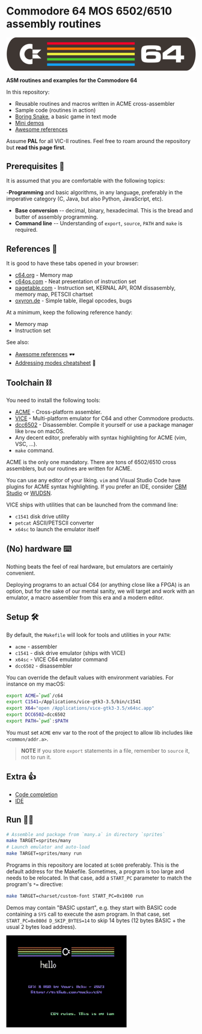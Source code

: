 # Commodore 64 MOS 6502/6510 assembly routines

![C64 badge](/doc/logo.png)

**ASM routines and examples for the Commodore 64**

In this repository:

- Reusable routines and macros written in ACME cross-assembler
- Sample code (routines in action)
- [Boring Snake](/snake), a basic game in text mode
- [Mini demos](/demo)
- [Awesome references](/doc/references.md)

Assume **PAL** for all VIC-II routines. Feel free to roam around the repository but **read this page first**.

## Prerequisites 💪

It is assumed that you are comfortable with the following topics:

-**Programming** and basic algorithms, in any language, preferably in the imperative category (C, Java, but also Python, JavaScript, etc).
- **Base conversion** -- decimal, binary, hexadecimal. This is the bread and butter of assembly programming.
- **Command line** -- Understanding of `export`, `source`, `PATH` and `make` is required.

## References 📖

It is good to have these tabs opened in your browser:

- [c64.org](https://sta.c64.org/cbm64mem.html) - Memory map
- [c64os.com](http://www.c64os.com/post/6502instructions) - Neat presentation of instruction set
- [pagetable.com](https://www.pagetable.com/c64ref/6502/) - Instruction set, KERNAL API, ROM dissasembly, memory map, PETSCII chartset
- [oxyron.de](http://www.oxyron.de/html/opcodes02.html) - Simple table, illegal opcodes, bugs

At a minimum, keep the following reference handy:

- Memory map
- Instruction set

See also:

- [Awesome references](doc/references.md) 🕶️
- [Addressing modes cheatsheet](doc/addressing_modes.txt) 📩

## Toolchain ⛓️

You need to install the following tools:

- [ACME](https://github.com/meonwax/acme) - Cross-platform assembler.
- [VICE](https://vice-emu.sourceforge.io/) - Multi-platform emulator for C64 and other Commodore products.
- [dcc6502](https://github.com/tcarmelveilleux/dcc6502/blob/master/dcc6502.c) - Disassembler. Compile it yourself or use a package manager like `brew` on macOS.
- Any decent editor, preferably with syntax highlighting for ACME (vim, VSC, ...).
- `make` command.

ACME is the only one mandatory. There are tons of 6502/6510 cross assemblers, but our routines are written for ACME.

You can use any editor of your liking. `vim` and Visual Studio Code have plugins for ACME syntax highlighting. If you prefer an IDE, consider [CBM Studio](http://www.ajordison.co.uk/) or [WUDSN](https://www.wudsn.com/index.php/ide>).

VICE ships with utilities that can be launched from the command line:

- `c1541` disk drive utility
- `petcat` ASCII/PETSCII converter
- `x64sc` to launch the emulator itself

## (No) hardware ⌨️

Nothing beats the feel of real hardware, but emulators are certainly convenient.

Deploying programs to an actual C64 (or anything close like a FPGA) is an option, but for the sake of our mental sanity, we will target and work with an emulator, a macro assembler from this era and a modern editor.

## Setup 🛠️

By default, the `Makefile` will look for tools and utilities in your `PATH`:

- `acme` - assembler
- `c1541` - disk drive emulator (ships with VICE)
- `x64sc` - VICE C64 emulator command
- `dcc6502` - disassembler

You can override the default values with environment variables. For instance on my macOS:

```bash
export ACME=`pwd`/c64
export C1541=/Applications/vice-gtk3-3.5/bin/c1541
export X64="open /Applications/vice-gtk3-3.5/x64sc.app"
export DCC6502=dcc6502
export PATH=`pwd`:$PATH
```

You must set `ACME` env var to the root of the project to allow lib includes like `<common/addr.a>`.

> **NOTE**
> If you store `export` statements in a file, remember to `source` it, not to run it.

## Extra 👍

- [Code completion](doc/completion.md)
- [IDE](doc/ide.md)

## Run 🏃‍♀️

```bash
# Assemble and package from `many.a` in directory `sprites`
make TARGET=sprites/many
# Launch emulator and auto-load
make TARGET=sprites/many run
```


Programs in this repository are located at `$c000` preferably. This is the default address for the Makefile. Sometimes, a program is too large and needs to be relocated. In that case, add a `START_PC` parameter to match the program's `*=` directive:

```bash
make TARGET=charset/custom-font START_PC=0x1000 run
```

Demos may contain "BASIC upstart", e.g. they start with BASIC code containing a `SYS` call to execute the asm program. In that case, set `START_PC=0x080d D_SKIP_BYTES=14` to skip 14 bytes (12 bytes BASIC + the usual 2 bytes load address).

![C64 rules intro screen](/demo/c64-rules.gif)

